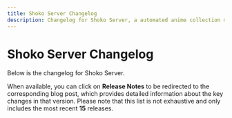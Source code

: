 ```yaml
---
title: Shoko Server Changelog
description: Changelog for Shoko Server, a automated anime collection management system.
---
```


# Shoko Server Changelog

Below is the changelog for Shoko Server.

When available, you can click on **Release Notes** to be redirected to the
corresponding blog post, which provides detailed information about the key changes in that version. Please note that
this list is not exhaustive and only includes the most recent **15** releases.

<Changelog filename="shokoServer" />
